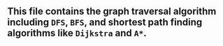 ## This file contains the graph traversal algorithm including `DFS`, `BFS`, and shortest path finding algorithms like `Dijkstra` and `A*`.

